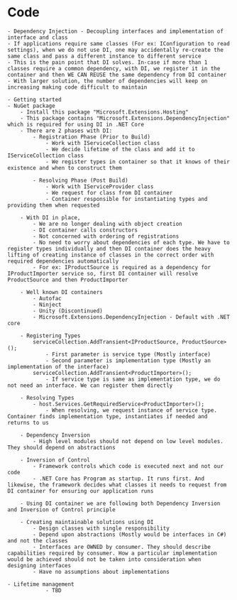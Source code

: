 # Code
	- Dependency Injection - Decoupling interfaces and implementation of interface and class
	- If applications require same classes (For ex: IConfiguration to read settings), when we do not use DI, one may accidentally re-create the same class and pass a different instance to different service
	- This is the pain point that DI solves. In-case if more than 1 classes require a common dependency, with DI, we register it in the container and then WE CAN REUSE the same dependency from DI container
	- With larger solution, the number of dependencies will keep on increasing making code difficult to maintain

	- Getting started
	- NuGet package
		- Install this package "Microsoft.Extensions.Hosting"
		- This package contains "Microsoft.Extensions.DependencyInjection" which is required for using DI in .NET Core
		- There are 2 phases with DI:
			- Registration Phase (Prior to Build)
				- Work with IServiceCollection class
				- We decide lifetime of the class and add it to IServiceCollection class
				- We register types in container so that it knows of their existence and when to construct them

			- Resolving Phase (Post Build)
				- Work with IServiceProvider class
				- We request for class from DI container
				- Container responsible for instantiating types and providing them when requested

		- With DI in place,
			- We are no longer dealing with object creation
			- DI container calls constructors
			- Not concerned with ordering of registrations 
			- No need to worry about dependencies of each type. We have to register types individually and then DI container does the heavy lifting of creating instance of classes in the correct order with required dependencies automatically
			- For ex: IProductSource is required as a dependency for IProductImporter service so, first DI container will resolve ProductSource and then ProductImporter

		- Well known DI containers
			- Autofac
			- Ninject
			- Unity (Discontinued)
			- Microsoft.Extensions.DependencyInjection - Default with .NET core

		- Registering Types
			serviceCollection.AddTransient<IProductSource, ProductSource>();
				- First parameter is service type (Mostly interface)
				- Second parameter is implementation type (Mostly an implementation of the interface)
			serviceCollection.AddTransient<ProductImporter>();
				- If service type is same as implementation type, we do not need an interface. We can register them directly

		- Resolving Types
			- host.Services.GetRequiredService<ProductImporter>();			
				- When resolving, we request instance of service type. Container finds implementation type, instantiates if needed and returns to us

		- Dependency Inversion
			- High level modules should not depend on low level modules. They should depend on abstractions

		- Inversion of Control
			- Framework controls which code is executed next and not our code
			- .NET Core has Program as startup. It runs first. And likewise, the framework decides what classes it needs to request from DI container for ensuring our application runs

		- Using DI container we are following both Dependency Inversion and Inversion of Control principle

		- Creating maintainable solutions using DI
			- Design classes with single responsibility
			- Depend upon abstractions (Mostly would be interfaces in C#) and not the classes
			- Interfaces are OWNED by consumer. They should describe capabilities required by consumer. How a particular implementation would be achieved should not be taken into consideration when designing interfaces
			- Have no assumptions about implementations

	- Lifetime management
				- TBD